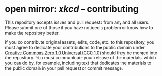 <!--
Markdown dialect: GitHub Flavored Markdown (GFM)

SPDX-FileContributor: author: gabldotink [@gabldotink] <gabl@gabl.ink>
SPDX-FileCopyrightText: No rights reserved.
SPDX-FileName: ./contributing.md
SPDX-FileName: DOCUMENTATION
SPDX-FileType: TEXT
SPDX-FileType: SOURCE
SPDX-LicenseConcluded: CC0-1.0
SPDX-License-Identifier: CC0-1.0

---
# pandoc variables
# ConTeXt
includesource: true
linkstyle:    'normal'
pdfa:         '3b'
urlstyle:     'normal'
# language
dir:          'ltr'
lang:         'en-US'
# metadata
author:       'gabldotink [@gabldotink] <gabl@gabl.ink>'
title:        'open mirror: xkcd – contributing'
---
-->

# open mirror: _xkcd_ – contributing

This repository accepts issues and pull requests from any and all users.
Please submit one of those if you have noticed a problem or know how to make
the repository better.

If you do contribute original assets, edits, code, etc. to this repository,
you must agree to dedicate your contributions to the public domain under
[Creative Commons Zero 1.0 Universal (CC0 1.0)](./licenses/CC0-1.0.md)
should they be merged into the repository. You must communicate your
release of the materials, which you can do by, for example, including text
that dedicates the materials to the public domain in your pull request or
commit message.
